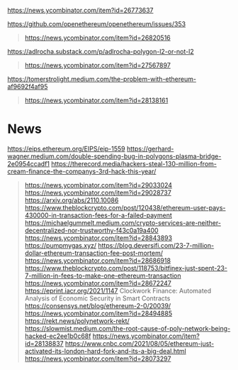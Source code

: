 

https://news.ycombinator.com/item?id=26773637

https://github.com/openethereum/openethereum/issues/353
> https://news.ycombinator.com/item?id=26820516


https://adlrocha.substack.com/p/adlrocha-polygon-l2-or-not-l2
> https://news.ycombinator.com/item?id=27567897

https://tomerstrolight.medium.com/the-problem-with-ethereum-af9692f4af95
> https://news.ycombinator.com/item?id=28138161

# News
https://eips.ethereum.org/EIPS/eip-1559
https://gerhard-wagner.medium.com/double-spending-bug-in-polygons-plasma-bridge-2e0954ccadf1
https://therecord.media/hackers-steal-130-million-from-cream-finance-the-companys-3rd-hack-this-year/
> https://news.ycombinator.com/item?id=29033024
> https://news.ycombinator.com/item?id=29028737
https://arxiv.org/abs/2110.10086
https://www.theblockcrypto.com/post/120438/ethereum-user-pays-430000-in-transaction-fees-for-a-failed-payment
https://michaelgummelt.medium.com/crypto-services-are-neither-decentralized-nor-trustworthy-f43c0a19a400
> https://news.ycombinator.com/item?id=28843893
https://pumpmygas.xyz/
https://blog.deversifi.com/23-7-million-dollar-ethereum-transaction-fee-post-mortem/
> https://news.ycombinator.com/item?id=28686918
https://www.theblockcrypto.com/post/118753/bitfinex-just-spent-23-7-million-in-fees-to-make-one-ethereum-transaction
> https://news.ycombinator.com/item?id=28672247
https://eprint.iacr.org/2021/1147 Clockwork Finance: Automated Analysis of Economic Security in Smart Contracts
https://consensys.net/blog/ethereum-2-0/20039/
> https://news.ycombinator.com/item?id=28494885
https://rekt.news/polynetwork-rekt/
> https://slowmist.medium.com/the-root-cause-of-poly-network-being-hacked-ec2ee1b0c68f
  > https://news.ycombinator.com/item?id=28138837
https://www.cnbc.com/2021/08/05/ethereum-just-activated-its-london-hard-fork-and-its-a-big-deal.html
> https://news.ycombinator.com/item?id=28073297